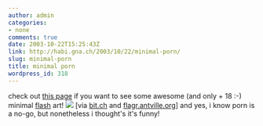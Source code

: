 ```yaml
---
author: admin
categories:
- none
comments: true
date: 2003-10-22T15:25:43Z
link: http://habi.gna.ch/2003/10/22/minimal-porn/
slug: minimal-porn
title: minimal porn
wordpress_id: 318
---
```


check out [this page](http://www.ecn.org/sexyshock/start.swf) if you want to see some awesome (and only + 18 :-) minimal [flash](http://www.macromedia.com/software/flash/) art!
[![](http://habi.gna.ch/blog/images/minimalporn-tm.jpg)](http://habi.gna.ch/blog/images/minimalporn.gif)
[via [bit.ch](http://bit.ch/) and [flagr.antville.org](http://flagr.antville.org/)]
and yes, i know porn is a no-go, but nonetheless i thought's it's funny!
